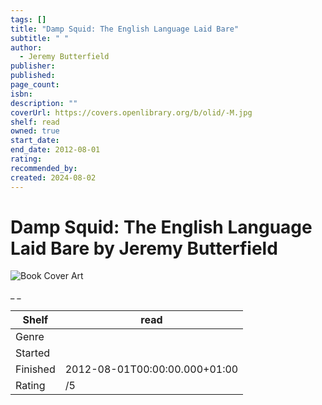```yaml
---
tags: []
title: "Damp Squid: The English Language Laid Bare"
subtitle: " "
author:
  - Jeremy Butterfield
publisher: 
published: 
page_count: 
isbn: 
description: ""
coverUrl: https://covers.openlibrary.org/b/olid/-M.jpg
shelf: read
owned: true
start_date: 
end_date: 2012-08-01
rating: 
recommended_by: 
created: 2024-08-02
---
```


# Damp Squid: The English Language Laid Bare by Jeremy Butterfield

![Book Cover Art](https://covers.openlibrary.org/b/olid/-M.jpg)

_ _

| Shelf | read |
| --- | --- |
| Genre |  |
| Started |  |
| Finished | 2012-08-01T00:00:00.000+01:00 |
| Rating | /5 |

